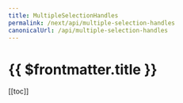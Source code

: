 ```yaml
---
title: MultipleSelectionHandles
permalink: /next/api/multiple-selection-handles
canonicalUrl: /api/multiple-selection-handles
---
```


# {{ $frontmatter.title }}

[[toc]]

